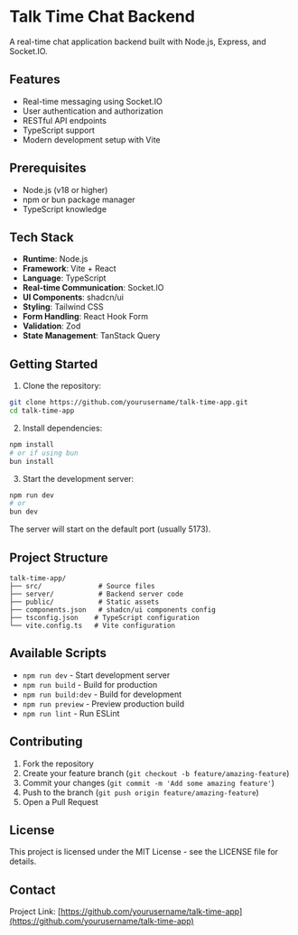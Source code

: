 # Talk Time Chat Backend

A real-time chat application backend built with Node.js, Express, and Socket.IO.

## Features

- Real-time messaging using Socket.IO
- User authentication and authorization
- RESTful API endpoints
- TypeScript support
- Modern development setup with Vite

## Prerequisites

- Node.js (v18 or higher)
- npm or bun package manager
- TypeScript knowledge

## Tech Stack

- **Runtime**: Node.js
- **Framework**: Vite + React
- **Language**: TypeScript
- **Real-time Communication**: Socket.IO
- **UI Components**: shadcn/ui
- **Styling**: Tailwind CSS
- **Form Handling**: React Hook Form
- **Validation**: Zod
- **State Management**: TanStack Query

## Getting Started

1. Clone the repository:
```bash
git clone https://github.com/yourusername/talk-time-app.git
cd talk-time-app
```

2. Install dependencies:
```bash
npm install
# or if using bun
bun install
```

3. Start the development server:
```bash
npm run dev
# or
bun dev
```

The server will start on the default port (usually 5173).

## Project Structure

```
talk-time-app/
├── src/              # Source files
├── server/           # Backend server code
├── public/           # Static assets
├── components.json   # shadcn/ui components config
├── tsconfig.json    # TypeScript configuration
└── vite.config.ts   # Vite configuration
```

## Available Scripts

- `npm run dev` - Start development server
- `npm run build` - Build for production
- `npm run build:dev` - Build for development
- `npm run preview` - Preview production build
- `npm run lint` - Run ESLint

## Contributing

1. Fork the repository
2. Create your feature branch (`git checkout -b feature/amazing-feature`)
3. Commit your changes (`git commit -m 'Add some amazing feature'`)
4. Push to the branch (`git push origin feature/amazing-feature`)
5. Open a Pull Request

## License

This project is licensed under the MIT License - see the LICENSE file for details.

## Contact

Project Link: [https://github.com/yourusername/talk-time-app](https://github.com/yourusername/talk-time-app)
